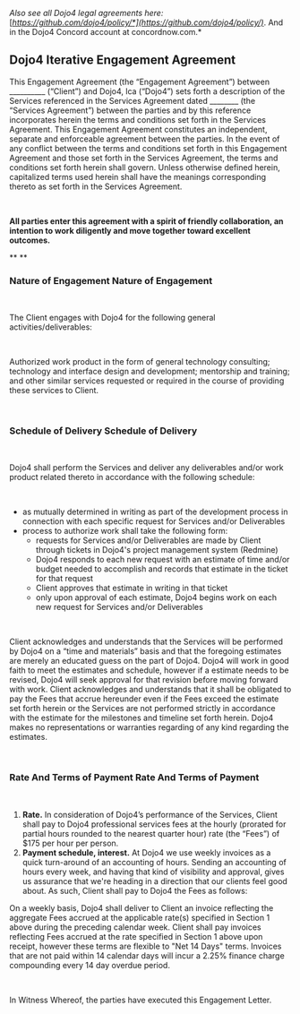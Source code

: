 *Also see all Dojo4 legal agreements here:*
[*https://github.com/dojo4/policy/*](https://github.com/dojo4/policy/)*.
And in the Dojo4 Concord account at concordnow.com.*

## Dojo4 Iterative Engagement Agreement

This Engagement Agreement (the “Engagement Agreement”) between
\_\_\_\_\_\_\_\_\_\_ (“Client”) and Dojo4, lca (“Dojo4”) sets forth a
description of the Services referenced in the Services Agreement dated
\_\_\_\_\_\_\_\_ (the “Services Agreement”) between the parties and by
this reference incorporates herein the terms and conditions set forth in
the Services Agreement. This Engagement Agreement constitutes an
independent, separate and enforceable agreement between the parties. In
the event of any conflict between the terms and conditions set forth in
this Engagement Agreement and those set forth in the Services Agreement,
the terms and conditions set forth herein shall govern. Unless otherwise
defined herein, capitalized terms used herein shall have the meanings
corresponding thereto as set forth in the Services Agreement.

 

**All parties enter this agreement with a spirit of friendly
collaboration, an intention to work diligently and move together toward
excellent outcomes.**

** **

### **Nature of Engagement Nature of Engagement**

 

The Client engages with Dojo4 for the following general
activities/deliverables:

 

Authorized work product in the form of general technology consulting;
technology and interface design and development; mentorship and
training; and other similar services requested or required in the course
of providing these services to Client.

 

### **Schedule of Delivery Schedule of Delivery**

 

Dojo4 shall perform the Services and deliver any deliverables and/or
work product related thereto in accordance with the following schedule:

 

  - as mutually determined in writing as part of the development process
    in connection with each specific request for Services and/or
    Deliverables
  - process to authorize work shall take the following form:
      - requests for Services and/or Deliverables are made by Client
        through tickets in Dojo4's project management system (Redmine)
      - Dojo4 responds to each new request with an estimate of time
        and/or budget needed to accomplish and records that estimate in
        the ticket for that request
      - Client approves that estimate in writing in that ticket
      - only upon approval of each estimate, Dojo4 begins work on each
        new request for Services and/or Deliverables

 

Client acknowledges and understands that the Services will be performed
by Dojo4 on a “time and materials” basis and that the foregoing
estimates are merely an educated guess on the part of Dojo4. Dojo4 will
work in good faith to meet the estimates and schedule, however if a
estimate needs to be revised, Dojo4 will seek approval for that revision
before moving forward with work. Client acknowledges and understands
that it shall be obligated to pay the Fees that accrue hereunder even if
the Fees exceed the estimate set forth herein or the Services are not
performed strictly in accordance with the estimate for the milestones
and timeline set forth herein. Dojo4 makes no representations or
warranties regarding of any kind regarding the estimates.

 

### **Rate And Terms of Payment Rate And Terms of Payment**

 

1.  **Rate.** In consideration of Dojo4’s performance of the Services,
    Client shall pay to Dojo4 professional services fees at the hourly
    (prorated for partial hours rounded to the nearest quarter hour)
    rate (the “Fees”) of $175 per hour per person.
2.  **Payment schedule, interest.** At Dojo4 we use weekly invoices as a
    quick turn-around of an accounting of hours. Sending an accounting
    of hours every week, and having that kind of visibility and
    approval, gives us assurance that we're heading in a direction that
    our clients feel good about. As such, Client shall pay to Dojo4 the
    Fees as follows:

On a weekly basis, Dojo4 shall deliver to Client an invoice reflecting
the aggregate Fees accrued at the applicable rate(s) specified in
Section 1 above during the preceding calendar week. Client shall pay
invoices reflecting Fees accrued at the rate specified in Section 1
above upon receipt, however these terms are flexible to "Net 14 Days"
terms. Invoices that are not paid within 14 calendar days will incur a
2.25% finance charge compounding every 14 day overdue period.

 

In Witness Whereof, the parties have executed this Engagement Letter.
